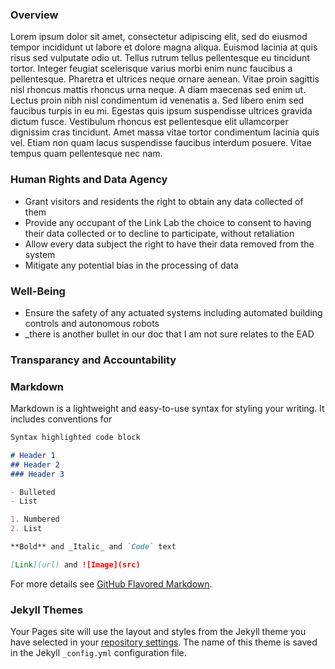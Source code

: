### Overview
Lorem ipsum dolor sit amet, consectetur adipiscing elit, sed do eiusmod tempor incididunt ut labore et dolore magna aliqua. Euismod lacinia at quis risus sed vulputate odio ut. Tellus rutrum tellus pellentesque eu tincidunt tortor. Integer feugiat scelerisque varius morbi enim nunc faucibus a pellentesque. Pharetra et ultrices neque ornare aenean. Vitae proin sagittis nisl rhoncus mattis rhoncus urna neque. A diam maecenas sed enim ut. Lectus proin nibh nisl condimentum id venenatis a. Sed libero enim sed faucibus turpis in eu mi. Egestas quis ipsum suspendisse ultrices gravida dictum fusce. Vestibulum rhoncus est pellentesque elit ullamcorper dignissim cras tincidunt. Amet massa vitae tortor condimentum lacinia quis vel. Etiam non quam lacus suspendisse faucibus interdum posuere. Vitae tempus quam pellentesque nec nam.

### Human Rights and Data Agency
- Grant visitors and residents the right to obtain any data collected of them
- Provide any occupant of the Link Lab the choice to consent to having their data collected or to decline to participate, without retaliation
- Allow every data subject the right to have their data removed from the system
- Mitigate any potential bias in the processing of data

### Well-Being
- Ensure the safety of any actuated systems including automated building controls and autonomous robots
- _there is another bullet in our doc that I am not sure relates to the EAD

### Transparancy and Accountability


### Markdown

Markdown is a lightweight and easy-to-use syntax for styling your writing. It includes conventions for

```markdown
Syntax highlighted code block

# Header 1
## Header 2
### Header 3

- Bulleted
- List

1. Numbered
2. List

**Bold** and _Italic_ and `Code` text

[Link](url) and ![Image](src)
```

For more details see [GitHub Flavored Markdown](https://guides.github.com/features/mastering-markdown/).

### Jekyll Themes

Your Pages site will use the layout and styles from the Jekyll theme you have selected in your [repository settings](https://github.com/lbouchard7/cps1assignmentD/settings). The name of this theme is saved in the Jekyll `_config.yml` configuration file.
